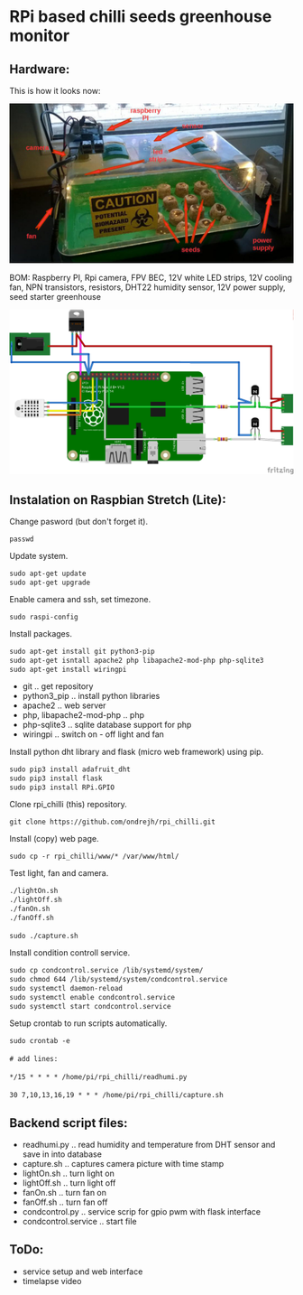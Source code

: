 RPi based chilli seeds greenhouse monitor
=========================================

## Hardware:

This is how it looks now:

![Snapshot](doc/snapshot_description.jpg)

BOM: Raspberry PI, Rpi camera, FPV BEC, 12V white LED strips, 12V cooling fan, NPN transistors, resistors, DHT22 humidity sensor, 12V power supply, seed starter greenhouse 

![Fritzing schematic - colorfull and useless](doc/schema.png)

## Instalation on Raspbian Stretch (Lite):

Change pasword (but don't forget it).

	passwd

Update system.

	sudo apt-get update
	sudo apt-get upgrade

Enable camera and ssh, set timezone.

	sudo raspi-config

Install packages.

	sudo apt-get install git python3-pip
	sudo apt-get isntall apache2 php libapache2-mod-php php-sqlite3
	sudo apt-get install wiringpi

- git .. get repository
- python3_pip .. install python libraries
- apache2 .. web server
- php, libapache2-mod-php .. php
- php-sqlite3 .. sqlite database support for php
- wiringpi .. switch on - off light and fan

Install python dht library and flask (micro web framework) using pip.

	sudo pip3 install adafruit_dht
	sudo pip3 install flask
	sudo pip3 install RPi.GPIO
	
Clone rpi_chilli (this) repository.

	git clone https://github.com/ondrejh/rpi_chilli.git

Install (copy) web page.

	sudo cp -r rpi_chilli/www/* /var/www/html/

Test light, fan and camera.

	./lightOn.sh
	./lightOff.sh
	./fanOn.sh
	./fanOff.sh

	sudo ./capture.sh

Install condition controll service.

	sudo cp condcontrol.service /lib/systemd/system/
	sudo chmod 644 /lib/systemd/system/condcontrol.service
	sudo systemctl daemon-reload
	sudo systemctl enable condcontrol.service
	sudo systemctl start condcontrol.service

Setup crontab to run scripts automatically.

	sudo crontab -e
	
	# add lines:

	*/15 * * * * /home/pi/rpi_chilli/readhumi.py
	
	30 7,10,13,16,19 * * * /home/pi/rpi_chilli/capture.sh

## Backend script files:

- readhumi.py .. read humidity and temperature from DHT sensor and save in into database
- capture.sh  .. captures camera picture with time stamp
- lightOn.sh  .. turn light on
- lightOff.sh .. turn light off
- fanOn.sh    .. turn fan on
- fanOff.sh   .. turn fan off
- condcontrol.py .. service scrip for gpio pwm with flask interface
- condcontrol.service .. start file

## ToDo:

- service setup and web interface
- timelapse video
